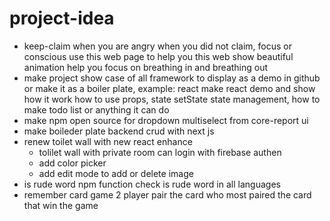 # project-idea

- keep-claim
    when you are angry when you did not claim, focus or conscious use this web page to help you
    this web show beautiful animation help you focus on breathing in and breathing out
- make project show case of all framework to display as a demo in github or make it as a boiler plate,
  example: react make react demo and show how it work how to use props, state setState state management,
   how to make todo list or anything it can do
- make npm open source for dropdown multiselect from core-report ui
- make boileder plate backend crud with next js
- renew toilet wall with new react
  enhance
    - tolilet wall with private room can login with firebase authen
    - add color picker
    - add edit mode to add or delete image
- is rude word npm function check is rude word in all languages
- remember card game 2 player pair the card who most paired the card that win the game
  
